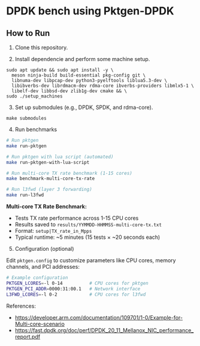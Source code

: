 # DPDK bench using Pktgen-DPDK



## How to Run 

1) Clone this repository.

2) Install dependencie and perform some machine setup.

```
sudo apt update && sudo apt install -y \
  meson ninja-build build-essential pkg-config git \
  libnuma-dev libpcap-dev python3-pyelftools liblua5.3-dev \
  libibverbs-dev librdmacm-dev rdma-core ibverbs-providers libmlx5-1 \
  libelf-dev libbsd-dev zlib1g-dev cmake && \
sudo ./setup_machines
```

3) Set up submodules (e.g., DPDK, SPDK, and rdma-core).

```
make submodules
```

4) Run benchmarks

```bash
# Run pktgen
make run-pktgen

# Run pktgen with lua script (automated)
make run-pktgen-with-lua-script

# Run multi-core TX rate benchmark (1-15 cores)
make benchmark-multi-core-tx-rate

# Run l3fwd (layer 3 forwarding)
make run-l3fwd
```

**Multi-core TX Rate Benchmark:**
- Tests TX rate performance across 1-15 CPU cores
- Results saved to `results/YYMMDD-HHMMSS-multi-core-tx.txt`
- Format: `setup|TX_rate_in_Mpps`
- Typical runtime: ~5 minutes (15 tests × ~20 seconds each)

5) Configuration (optional)

Edit `pktgen.config` to customize parameters like CPU cores, memory channels, and PCI addresses:

```bash
# Example configuration
PKTGEN_LCORES=-l 0-14          # CPU cores for pktgen
PKTGEN_PCI_ADDR=0000:31:00.1   # Network interface
L3FWD_LCORES=-l 0-2            # CPU cores for l3fwd
```


References:
- https://developer.arm.com/documentation/109701/1-0/Example-for-Multi-core-scenario
- https://fast.dpdk.org/doc/perf/DPDK_20_11_Mellanox_NIC_performance_report.pdf
